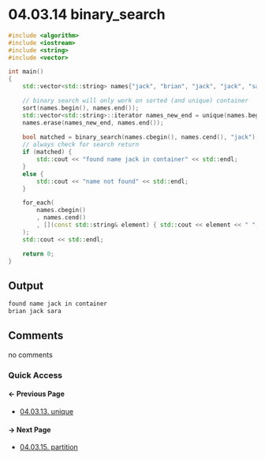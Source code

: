 # 04.03.14 binary_search

```cxx
#include <algorithm>
#include <iostream>
#include <string>
#include <vector>

int main()
{
    std::vector<std::string> names{"jack", "brian", "jack", "jack", "sara"};

    // binary search will only work on sorted (and unique) container
    sort(names.begin(), names.end());
    std::vector<std::string>::iterator names_new_end = unique(names.begin(), names.end());
    names.erase(names_new_end, names.end());
    
    bool matched = binary_search(names.cbegin(), names.cend(), "jack");
    // always check for search return
    if (matched) {
        std::cout << "found name jack in container" << std::endl;
    }
    else {
        std::cout << "name not found" << std::endl;
    }

    for_each(
        names.cbegin()
        , names.cend()
        , [](const std::string& element) { std::cout << element << " "; }
    );
    std::cout << std::endl;

    return 0;
}

```

## Output

```txt
found name jack in container
brian jack sara 
```

## Comments

no comments

### Quick Access

<div class="previous_page pagination">

#### &#8592; Previous Page

* [04.03.13. unique](./../../04.more_stl/03.algorithms/13.unique.md)

</div>
<div class="next_page pagination">

#### &#8594; Next Page

* [04.03.15. partition](./../../04.more_stl/03.algorithms/15.partition.md)

</div>
